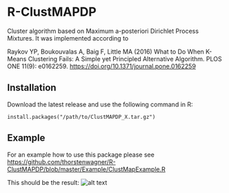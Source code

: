 # R-ClustMAPDP
Cluster algorithm based on Maximum a-posteriori Dirichlet Process Mixtures.  It was implemented according to

Raykov YP, Boukouvalas A, Baig F, Little MA (2016) What to Do When K-Means Clustering Fails: A Simple yet Principled Alternative Algorithm. PLOS ONE 11(9): e0162259. https://doi.org/10.1371/journal.pone.0162259

## Installation
Download the latest release and use the following command in R:
```
install.packages("/path/to/ClustMAPDP_X.tar.gz")
```

## Example
For an example how to use this package please see https://github.com/thorstenwagner/R-ClustMAPDP/blob/master/Example/ClustMapExample.R 

This should be the result:
![alt text](https://github.com/thorstenwagner/R-ClustMAPDP/blob/master/README_DATA/example.png)
